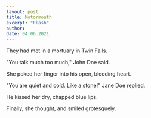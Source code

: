 ```yaml
---
layout: post
title: Motormouth
excerpt: "Flash"
author:
date: 04.06.2021
---
```


They had met in a mortuary in Twin Falls.

"You talk much too much," John Doe said. 

She poked her finger into his open, bleeding heart. 

"You are quiet and cold. Like a stone!" Jane Doe replied.

He kissed her dry, chapped blue lips. 

Finally, she thought, and smiled grotesquely.